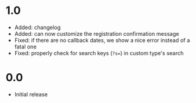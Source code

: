 # 1.0
- Added: changelog
- Added: can now customize the registration confirmation message
- Fixed: if there are no callback dates, we show a nice error instead of a fatal one
- Fixed: properly check for search keys (`?s=`) in custom type's search

# 0.0
- Initial release
